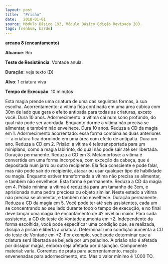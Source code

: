 ```yaml
---
layout: post
title:  "Prisão"
date:   2018-01-01
source: Módulo Básico 193, Módulo Básico Edição Revisada 203.
tags: [nenhum, bardo]
---
```


**arcana 8 (encantamento)**

**Alcance**: 9m

**Teste de Resistência**: Vontade anula.

**Duração**: veja texto (D)

**Alvo**: 1 criatura viva

**Tempo de Execução**: 10 minutos

Esta magia prende uma criatura de uma das seguintes formas, à sua escolha.
Acorrentamento: a vítima fica confinada em uma área cúbica com 30m de lado que gera o efeito antipatia para todas as criaturas, exceto você. Dura 10 anos.
Adormecimento: a vítima cai num sono profundo, do qual não pode ser acordada.
Enquanto dorme a vítima não precisa se alimentar, e também não envelhece. Dura 10 anos. Reduza a CD da magia em 1.
Adormecimento acorrentado: essa forma combina as duas anteriores — a criatura fica dormindo em uma área com efeito de antipatia. Dura um ano. Reduza a CD em 2.
Prisão: a vítima é teletransportada para um miniplano, como a magia labirinto, do qual não pode sair até ser libertada.
Duração permanente. Reduza a CD em 3.
Metamorfose: a vítima é convertida em uma forma incorpórea, com exceção da cabeça, que é depositada num jarro ou outro recipiente. Ela fica consciente e pode falar, mas não pode sair do recipiente, atacar ou usar qualquer tipo de habilidade ou magia.
Enquanto estiver transformada a vítima não precisa se alimentar, e também não envelhece. Esta forma é permanente. Reduza a CD da magia em 4.
Prisão mínima: a vítima é reduzida para um tamanho de 3cm, e aprisionada numa pedra preciosa ou objeto similar.
Neste estado a vítima não precisa se alimentar, e também não envelhece. Duração permanente. Reduza a CD da magia em 5.
Você pode ter até seis assistentes, cada um se concentrando ao seu lado durante todo o tempo de execução, e no final deve lançar uma magia de encantamento de 4º nível ou maior. Para cada assistente, a CD do teste de Vontade aumenta em +2.
Independente da forma escolhida, você pode especificar uma condição que, se realizada, dissipa a prisão e liberta a criatura. Determinar uma condição aumenta a CD do teste de Vontade em +2. Por exemplo, você pode determinar que a criatura será libertada se beijada por um paladino.
A prisão não é afetada por dissipar magia, embora seja afetada por disjunção.
Componente material: varia. Correntes de prata para acorrentamento, maçãs envenenadas para adormecimento, etc. Mas o valor mínimo é 1.000 TO.
